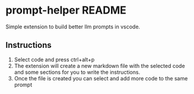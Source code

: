 # prompt-helper README

Simple extension to build better llm prompts in vscode. 

## Instructions 

1. Select code and press ctrl+alt+p
2. The extension will create a new markdown file with the selected code and some sections for you to write the instructions.
3. Once the file is created you can select and add more code to the same prompt